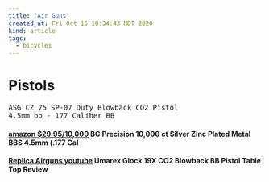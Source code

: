 ```yaml
---
title: "Air Guns"
created_at: Fri Oct 16 10:34:43 MDT 2020
kind: article
tags:
  - bicycles
---
```

<h1>Pistols</h1>
<pre>
ASG CZ 75 SP-07 Duty Blowback CO2 Pistol
4.5mm bb - 177 Caliber BB
</pre>

<h4>
  <a href="https://www.amazon.com/Silver-Zinc-Plated-Metal-4-5mm/dp/B01E9JUGU6" target="_blank">amazon $29.95/10,000</a>
  BC Precision 10,000 ct Silver Zinc Plated Metal BBS 4.5mm (.177 Cal
</h4>

<h4>
  <a href="https://www.youtube.com/watch?v=_tgivMLs8Ck" target="_blank">Replica Airguns youtube</a>
  Umarex Glock 19X CO2 Blowback BB Pistol Table Top Review
</h4>

<!--
html boilerplate fragments
<a href="" target="_blank"></a>
<a name=""></a>
<img src="" width="400px">
<ul>
  <li></li>
  <li><a href="" target="_blank"></a></li>
</ul>
<pre>
</pre>
<p style="margin-bottom: 2em;"></p>
<hr style="border: 0; height: 3px; background: #333; background-image: linear-gradient(to right, #ccc, #333, #ccc);">
<pre><code>
</code></pre>
<math xmlns='http://www.w3.org/1998/Math/MathML' display='block'>
</math>
:-->
